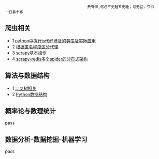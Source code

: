                                           贵有恒,何必三更起五更睡；最无益，只怕一日暴十寒
 
## 爬虫相关
* 1 [python中执行js代码涉及的类库及实际应用](./spider/python中执行js代码.md)
* 2 [根据匿名程度区分代理](./spider/根据匿名程度区分代理)
* 3 [scrapy基本操作](./spider/scrapy基本操作.md)
* 4 [scrapy-redis多个spider的分布式架构](./spider/scrapy-redis多个spider的分布式架构)


## 算法与数据结构

* 1 [二叉树相关](./algorithms-and-data-structure/二叉树相关（创建及遍历）.md)
* 2 <a href = "https://www.yiibai.com/python/py_data_structure">Python数据结构</a>

## 概率论与数理统计
  pass




## 数据分析-数据挖掘-机器学习
pass
